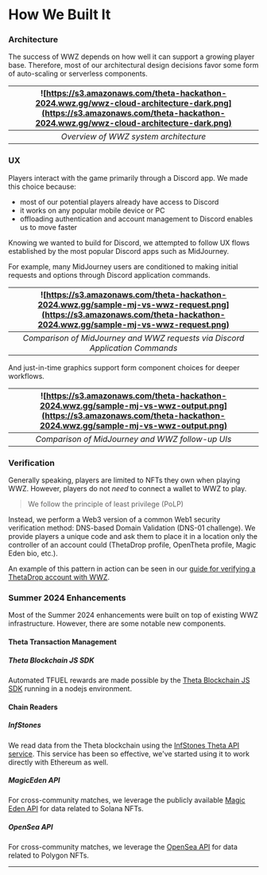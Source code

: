 # How We Built It

### Architecture

The success of WWZ depends on how well it can support a growing player base. Therefore, most of our architectural design decisions favor some form of auto-scaling or serverless components.

|  ![https://s3.amazonaws.com/theta-hackathon-2024.wwz.gg/wwz-cloud-architecture-dark.png](https://s3.amazonaws.com/theta-hackathon-2024.wwz.gg/wwz-cloud-architecture-dark.png)  |
|:---------------------------------------------------------------------------------:|
|                                  *Overview of WWZ system architecture*                                   |

### UX

Players interact with the game primarily through a Discord app. We made this choice because:

* most of our potential players already have access to Discord
* it works on any popular mobile device or PC
* offloading authentication and account management to Discord enables us to move faster

Knowing we wanted to build for Discord, we attempted to follow UX flows established by the most popular Discord apps such as MidJourney.

For example, many MidJourney users are conditioned to making initial requests and options through Discord application commands.

| ![https://s3.amazonaws.com/theta-hackathon-2024.wwz.gg/sample-mj-vs-wwz-request.png](https://s3.amazonaws.com/theta-hackathon-2024.wwz.gg/sample-mj-vs-wwz-request.png) |
|:-----------------------------------------------------------------------------------------------------------------------------------------------------------------------:|
|                                              *Comparison of MidJourney and WWZ requests via Discord Application Commands*                                               |

And just-in-time graphics support form component choices for deeper workflows.

| ![https://s3.amazonaws.com/theta-hackathon-2024.wwz.gg/sample-mj-vs-wwz-output.png](https://s3.amazonaws.com/theta-hackathon-2024.wwz.gg/sample-mj-vs-wwz-output.png) |
|:---------------------------------------------------------------------------------------------------------------------------------------------------------------------:|
|                                                           *Comparison of MidJourney and WWZ follow-up UIs*                                                            |

### Verification

Generally speaking, players are limited to NFTs they own when playing WWZ. However, players do not *need* to connect a wallet to WWZ to play.

> We follow the principle of least privilege (PoLP)

Instead, we perform a Web3 version of a common Web1 security verification method: DNS-based Domain Validation (DNS-01 challenge). We provide players a unique code and ask them to place it in a location only the controller of an account could (ThetaDrop profile, OpenTheta profile, Magic Eden bio, etc.).

An example of this pattern in action can be seen in our [guide for verifying a ThetaDrop account with WWZ](https://medium.com/@wwzgame/verify-thetadrop-account-for-wwz-76eec3fcbc13).

### Summer 2024 Enhancements

Most of the Summer 2024 enhancements were built on top of existing WWZ infrastructure. However, there are some notable new components.

#### Theta Transaction Management
##### Theta Blockchain JS SDK

Automated TFUEL rewards are made possible by the [Theta Blockchain JS SDK](https://docs.thetatoken.org/docs/theta-js-sdk-overview) running in a nodejs environment.

#### Chain Readers

##### InfStones

We read data from the Theta blockchain using the [InfStones Theta API service](https://medium.com/theta-network/theta-api-service-launched-on-infstones-platform-64b7104fb7c7). This service has been so effective, we've started using it to work directly with Ethereum as well.

##### MagicEden API

For cross-community matches, we leverage the publicly available [Magic Eden API](https://docs.magiceden.io/reference/solana-overview) for data related to Solana NFTs.

##### OpenSea API

For cross-community matches, we leverage the [OpenSea API](https://docs.opensea.io/reference/api-overview) for data related to Polygon NFTs.

---